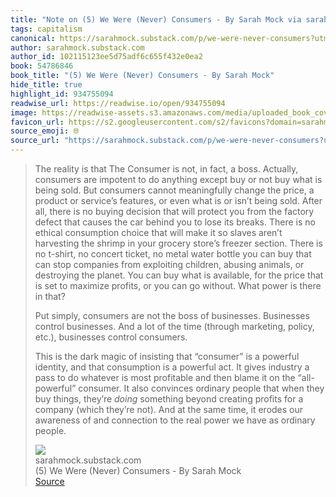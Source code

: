 ```yaml
---
title: "Note on (5) We Were (Never) Consumers - By Sarah Mock via sarahmock.substack.com"
tags: capitalism
canonical: https://sarahmock.substack.com/p/we-were-never-consumers?utm_source=post-email-title&publication_id=229877&post_id=172438886&utm_campaign=email-post-title&isFreemail=true&r=1yfu1j&triedRedirect=true&utm_medium=email
author: sarahmock.substack.com
author_id: 102115123ee5d75adf6c655f432e0ea2
book: 54786846
book_title: "(5) We Were (Never) Consumers - By Sarah Mock"
hide_title: true
highlight_id: 934755094
readwise_url: https://readwise.io/open/934755094
image: https://readwise-assets.s3.amazonaws.com/media/uploaded_book_covers/profile_265723/https3A2F2Fsubstack-post-media.s3.amazonaws.com2Fpublic2Fimages2Feaff23a1-478b-4969-9069-59463394bf2e_1080x808.webp
favicon_url: https://s2.googleusercontent.com/s2/favicons?domain=sarahmock.substack.com
source_emoji: 🌐
source_url: "https://sarahmock.substack.com/p/we-were-never-consumers?utm_source=post-email-title&publication_id=229877&post_id=172438886&utm_campaign=email-post-title&isFreemail=true&r=1yfu1j&triedRedirect=true&utm_medium=email#:~:text=The%20reality%20is,as%20ordinary%20people."
---
```


> The reality is that The Consumer is not, in fact, a boss. Actually, consumers are impotent to do anything except buy or not buy what is being sold. But consumers cannot meaningfully change the price, a product or service’s features, or even what is or isn’t being sold. After all, there is no buying decision that will protect you from the factory defect that causes the car behind you to lose its breaks. There is no ethical consumption choice that will make it so slaves aren’t harvesting the shrimp in your grocery store’s freezer section. There is no t-shirt, no concert ticket, no metal water bottle you can buy that can stop companies from exploiting children, abusing animals, or destroying the planet. You can buy what is available, for the price that is set to maximize profits, or you can go without. What power is there in that?
> 
> Put simply, consumers are not the boss of businesses. Businesses control businesses. And a lot of the time (through marketing, policy, etc.), businesses control consumers.
> 
> This is the dark magic of insisting that “consumer” is a powerful identity, and that consumption is a powerful act. It gives industry a pass to do whatever is most profitable and then blame it on the “all-powerful” consumer. It also convinces ordinary people that when they buy things, they’re *doing* something beyond creating profits for a company (which they’re not). And at the same time, it erodes our awareness of and connection to the real power we have as ordinary people.
> <div class="quoteback-footer"><div class="quoteback-avatar"><img class="mini-favicon" src="https://s2.googleusercontent.com/s2/favicons?domain=sarahmock.substack.com"></div><div class="quoteback-metadata"><div class="metadata-inner"><span style="display:none">FROM:</span><div aria-label="sarahmock.substack.com" class="quoteback-author"> sarahmock.substack.com</div><div aria-label="(5) We Were (Never) Consumers - By Sarah Mock" class="quoteback-title"> (5) We Were (Never) Consumers - By Sarah Mock</div></div></div><div class="quoteback-backlink"><a target="_blank" aria-label="go to the full text of this quotation" rel="noopener" href="https://sarahmock.substack.com/p/we-were-never-consumers?utm_source=post-email-title&publication_id=229877&post_id=172438886&utm_campaign=email-post-title&isFreemail=true&r=1yfu1j&triedRedirect=true&utm_medium=email#:~:text=The%20reality%20is,as%20ordinary%20people." class="quoteback-arrow"> Source</a></div></div>